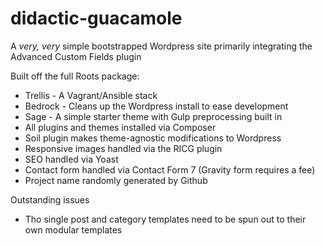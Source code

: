 # didactic-guacamole

A *very, very* simple bootstrapped Wordpress site primarily integrating the Advanced Custom Fields plugin

Built off the full Roots package:
* Trellis - A Vagrant/Ansible stack
* Bedrock - Cleans up the Wordpress install to ease development
* Sage - A simple starter theme with Gulp preprocessing built in
* All plugins and themes installed via Composer
* Soil plugin makes theme-agnostic modifications to Wordpress
* Responsive images handled via the RICG plugin
* SEO handled via Yoast
* Contact form handled via Contact Form 7 (Gravity form requires a fee)
* Project name randomly generated by Github

Outstanding issues
* Tho single post and category templates need to be spun out to their own modular templates
